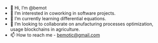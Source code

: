 - 👋 Hi, I’m @bemot
- 👀 I’m interested in coworking in software projects.
- 🌱 I’m currently learning differential equations.
- 💞️ I’m looking to collaborate on anufacturing processes optimization, usage blockchains in agriculture.
- 📫 How to reach me - bemotic@gmail.com

<!---
bemot/bemot is a ✨ special ✨ repository because its `README.md` (this file) appears on your GitHub profile.
You can click the Preview link to take a look at your changes.
--->
